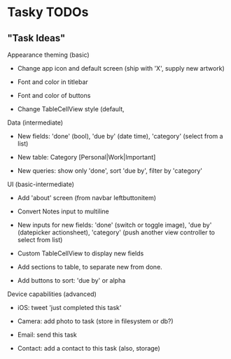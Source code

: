 Tasky TODOs
===========

"Task Ideas"
------------

Appearance theming (basic)

- Change app icon and default screen (ship with 'X', supply new artwork)

- Font and color in titlebar

- Font and color of buttons

- Change TableCellView style (default,

Data (intermediate)

- New fields: 'done' (bool), 'due by' (date time), 'category' (select from a list)

- New table: Category [Personal|Work|Important]

- New queries: show only 'done', sort 'due by', filter by 'category'

UI (basic-intermediate)

- Add 'about' screen (from navbar leftbuttonitem)

- Convert Notes input to multiline

- New inputs for new fields: 'done' (switch or toggle image), 'due by' (datepicker actionsheet), 'category' (push another view controller to select from list)

- Custom TableCellView to display new fields

- Add sections to table, to separate new from done.

- Add buttons to sort: 'due by' or alpha

Device capabilities (advanced)

- iOS: tweet 'just completed this task'

- Camera: add photo to task (store in filesystem or db?)

- Email: send this task

- Contact: add a contact to this task (also, storage)



